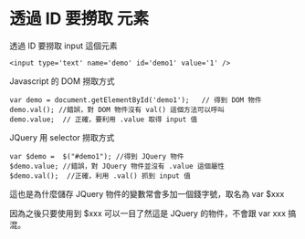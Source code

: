 # 透過 ID 要撈取 元素

透過 ID 要撈取 input 這個元素

```
<input type='text' name='demo' id='demo1' value='1' />
```

Javascript 的 DOM 撈取方式

```
var demo = document.getElementById('demo1');   // 得到 DOM 物件
demo.val(); //錯誤，對 DOM 物件沒有 val() 這個方法可以呼叫
demo.value;  // 正確，要利用 .value 取得 input 值
```

JQuery 用 selector 撈取方式

```
var $demo =  $("#demo1"); //得到 JQuery 物件
$demo.value; //錯誤，對 JQuery 物件並沒有 .value 這個屬性
$demo.val();  //正確，利用 .val() 抓到 input 值
```

這也是為什麼儲存 JQuery 物件的變數常會多加一個錢字號，取名為 var $xxx

因為之後只要使用到 $xxx 可以一目了然這是 JQuery 的物件，不會跟 var xxx 搞混。